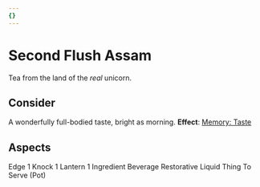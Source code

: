 ```yaml
---
{}
---
```

# Second Flush Assam
Tea from the land of the <i>real</i> unicorn.
## Consider
A wonderfully full-bodied taste, bright as morning.
**Effect**: [Memory: Taste](https://uadaf.theevilroot.xyz/rowenarium/element/mem.taste)
## Aspects
Edge 1
Knock 1
Lantern 1
Ingredient
Beverage
Restorative
Liquid
Thing
To Serve (Pot)